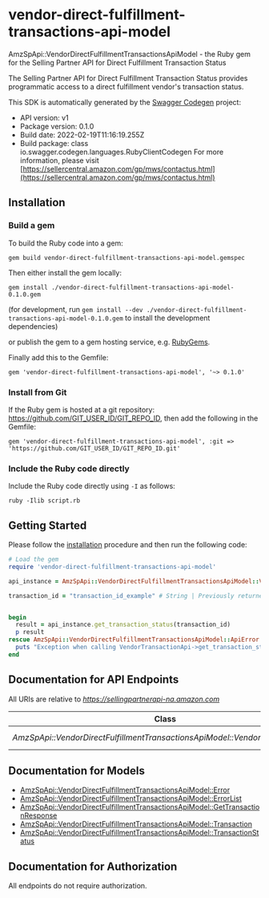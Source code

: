 # vendor-direct-fulfillment-transactions-api-model

AmzSpApi::VendorDirectFulfillmentTransactionsApiModel - the Ruby gem for the Selling Partner API for Direct Fulfillment Transaction Status

The Selling Partner API for Direct Fulfillment Transaction Status provides programmatic access to a direct fulfillment vendor's transaction status.

This SDK is automatically generated by the [Swagger Codegen](https://github.com/swagger-api/swagger-codegen) project:

- API version: v1
- Package version: 0.1.0
- Build date: 2022-02-19T11:16:19.255Z
- Build package: class io.swagger.codegen.languages.RubyClientCodegen
For more information, please visit [https://sellercentral.amazon.com/gp/mws/contactus.html](https://sellercentral.amazon.com/gp/mws/contactus.html)

## Installation

### Build a gem

To build the Ruby code into a gem:

```shell
gem build vendor-direct-fulfillment-transactions-api-model.gemspec
```

Then either install the gem locally:

```shell
gem install ./vendor-direct-fulfillment-transactions-api-model-0.1.0.gem
```
(for development, run `gem install --dev ./vendor-direct-fulfillment-transactions-api-model-0.1.0.gem` to install the development dependencies)

or publish the gem to a gem hosting service, e.g. [RubyGems](https://rubygems.org/).

Finally add this to the Gemfile:

    gem 'vendor-direct-fulfillment-transactions-api-model', '~> 0.1.0'

### Install from Git

If the Ruby gem is hosted at a git repository: https://github.com/GIT_USER_ID/GIT_REPO_ID, then add the following in the Gemfile:

    gem 'vendor-direct-fulfillment-transactions-api-model', :git => 'https://github.com/GIT_USER_ID/GIT_REPO_ID.git'

### Include the Ruby code directly

Include the Ruby code directly using `-I` as follows:

```shell
ruby -Ilib script.rb
```

## Getting Started

Please follow the [installation](#installation) procedure and then run the following code:
```ruby
# Load the gem
require 'vendor-direct-fulfillment-transactions-api-model'

api_instance = AmzSpApi::VendorDirectFulfillmentTransactionsApiModel::VendorTransactionApi.new

transaction_id = "transaction_id_example" # String | Previously returned in the response to the POST request of a specific transaction.


begin
  result = api_instance.get_transaction_status(transaction_id)
  p result
rescue AmzSpApi::VendorDirectFulfillmentTransactionsApiModel::ApiError => e
  puts "Exception when calling VendorTransactionApi->get_transaction_status: #{e}"
end

```

## Documentation for API Endpoints

All URIs are relative to *https://sellingpartnerapi-na.amazon.com*

Class | Method | HTTP request | Description
------------ | ------------- | ------------- | -------------
*AmzSpApi::VendorDirectFulfillmentTransactionsApiModel::VendorTransactionApi* | [**get_transaction_status**](docs/VendorTransactionApi.md#get_transaction_status) | **GET** /vendor/directFulfillment/transactions/v1/transactions/{transactionId} | 


## Documentation for Models

 - [AmzSpApi::VendorDirectFulfillmentTransactionsApiModel::Error](docs/Error.md)
 - [AmzSpApi::VendorDirectFulfillmentTransactionsApiModel::ErrorList](docs/ErrorList.md)
 - [AmzSpApi::VendorDirectFulfillmentTransactionsApiModel::GetTransactionResponse](docs/GetTransactionResponse.md)
 - [AmzSpApi::VendorDirectFulfillmentTransactionsApiModel::Transaction](docs/Transaction.md)
 - [AmzSpApi::VendorDirectFulfillmentTransactionsApiModel::TransactionStatus](docs/TransactionStatus.md)


## Documentation for Authorization

 All endpoints do not require authorization.

